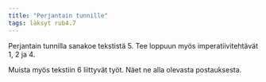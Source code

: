 ```yaml
---
title: "Perjantain tunnille"
tags: läksyt rub4.7
---
```


Perjantain tunnilla sanakoe tekstistä 5. Tee loppuun myös imperatiivitehtävät 1, 2 ja 4.

Muista myös tekstiin 6 liittyvät työt. Näet ne alla olevasta postauksesta.